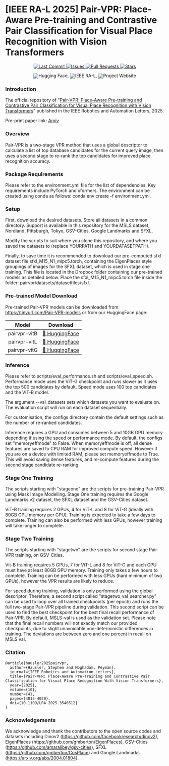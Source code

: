 # [IEEE RA-L 2025] Pair-VPR: Place-Aware Pre-training and Contrastive Pair Classification for Visual Place Recognition with Vision Transformers 

<!-- markdownlint-disable first-line-h1 -->
<!-- markdownlint-disable html -->
<!-- markdownlint-disable no-duplicate-header -->

<p align="center">
  <a href="https://github.com/csiro-robotics/Pair-VPR/commits/main">
    <img src="https://img.shields.io/github/last-commit/csiro-robotics/Pair-VPR" alt="Last Commit" />
  </a>
  <a href="https://github.com/csiro-robotics/Pair-VPR/issues">
    <img src="https://img.shields.io/github/issues/csiro-robotics/Pair-VPR" alt="Issues" />
  </a>
  <a href="https://github.com/csiro-robotics/Pair-VPR/pulls">
    <img src="https://img.shields.io/github/issues-pr/csiro-robotics/Pair-VPR" alt="Pull Requests" />
  </a>
  <a href="https://github.com/csiro-robotics/Pair-VPR/stargazers">
    <img src="https://img.shields.io/github/stars/csiro-robotics/Pair-VPR?style=social" alt="Stars" />
  </a>
</p>


<div align="center" style="line-height: 1;">
  <a href="https://huggingface.co/CSIRORobotics/Pair-VPR" target="_blank" style="margin: 2px;">
    <img alt="Hugging Face"
         src="https://img.shields.io/badge/%F0%9F%A4%97%20Hugging%20Face-Pair--VPR-ffc107?color=ffc107&logoColor=white"
         style="display: inline-block; vertical-align: middle;"/>
  </a>

  <!-- RA-L badge -->
  <a href="https://ieeexplore.ieee.org/document/10906598/" target="_blank" style="margin: 2px;">
    <img alt="IEEE RA-L"
         src="https://img.shields.io/badge/%F0%9F%93%84%20RA--L-Published-blue"
         style="display: inline-block; vertical-align: middle;" />
  </a>

  <!-- Project Website badge -->
  <a href="https://csiro-robotics.github.io/Pair-VPR/" target="_blank" style="margin: 2px;">
    <img alt="Project Website"
         src="https://img.shields.io/badge/%F0%9F%8C%90%20Project-Website-2ea44f"
         style="display: inline-block; vertical-align: middle;" />
  </a>

</div>


### Introduction 


The official repository of "[Pair-VPR: Place-Aware Pre-training and Contrastive Pair Classification for Visual Place Recognition with Vision Transformers](https://ieeexplore.ieee.org/document/10906598)" published in the IEEE Robotics and Automation Letters, 2025. 

Pre-print paper link: [Arxiv](https://arxiv.org/abs/2410.06614)



### Overview

Pair-VPR is a two-stage VPR method that uses a global descriptor to calculate a list of top database candidates for the current query image, then uses a second stage to re-rank the top candidates for improved place recognition accuracy. 

### Package Requirements

Please refer to the environment.yml file for the list of dependencies. Key requirements include PyTorch and xformers. The environment can be created using conda as follows: conda env create -f environment.yml.

### Setup

First, download the desired datasets. Store all datasets in a common directory. Support is available in this repository for the MSLS dataset, Nordland, Pittsburgh, Tokyo, GSV-Cities, Google Landmarks and SFXL.

Modify the scripts to suit where you clone this repository, and where you saved the datasets to (replace YOURPATH and YOURDATASETPATH).

Finally, to save time it is recommended to download our pre-computed sfxl dataset file sfxl_M15_N1_mipc5.torch, containing the EigenPlaces style groupings of images for the SFXL dataset, which is used in stage one training. This file is located in the Dropbox folder containing our pre-trained models as detailed below. Place the sfxl_M15_N1_mipc5.torch file inside the folder: pairvpr/datasets/datasetfiles/sfxl.

### Pre-trained Model Download

Pre-trained Pair-VPR models can be downloaded from: https://tinyurl.com/Pair-VPR-models or from our HuggingFace page: 

<div align="center">

|      **Model**      | **Download**                                                                                  |
| :-----------------: | ------------------------------------------------------------------------------------------    |
| pairvpr-vitB        | [🤗 HuggingFace](https://huggingface.co/CSIRORobotics/Pair-VPR/resolve/main/pairvpr-vitB.pth) |
| pairvpr-vitL        | [🤗 HuggingFace](https://huggingface.co/CSIRORobotics/Pair-VPR/resolve/main/pairvpr-vitL.pth) |
| pairvpr-vitG        | [🤗 HuggingFace](https://huggingface.co/CSIRORobotics/Pair-VPR/resolve/main/pairvpr-vitG.pth) |


</div>


### Inference

Please refer to scripts/eval_performance.sh and scripts/eval_speed.sh. Performance mode uses the ViT-G checkpoint and runs slower as it uses the top 500 candidates by default. Speed mode uses 100 top candidates and the ViT-B model.

The argument --val_datasets sets which datasets you want to evaluate on. The evaluation script will run on each dataset sequentially.

For customisation, the configs directory contain the default settings such as the number of re-ranked candidates.

Inference requires a GPU and consumes between 5 and 10GB GPU memory depending if using the speed or performance mode. By default, the configs set "memoryeffmode" to False. When memoryeffmode is off, all dense features are saved to CPU RAM for improved compute speed. However if you are on a device with limited RAM, please set memoryeffmode to True. This will avoid saving dense features, and re-compute features during the second stage candidate re-ranking.

### Stage One Training

The scripts starting with "stageone" are the scripts for pre-training Pair-VPR using Mask Image Modelling. Stage One training requires the Google Landmarks v2 dataset, the SFXL dataset and the GSV-Cities dataset. 

ViT-B training requires 2 GPUs, 4 for ViT-L and 8 for ViT-G (ideally with 80GB GPU memory per GPU). Training is expected to take a few days to complete. Training can also be performed with less GPUs, however training will take longer to complete.

### Stage Two Training

The scripts starting with "stagetwo" are the scripts for second stage Pair-VPR training, on GSV-Cities.

Vit-B training requires 5 GPUs, 7 for ViT-L and 8 for ViT-G and each GPU must have at least 80GB GPU memory. Training only takes a few hours to complete. Training can be performed with less GPUs (hard minimum of two GPUs), however the VPR results are likely to reduce.

For speed during training, validation is only performed using the global descriptor. Therefore, a second script called "stagetwo_val_searcher.py" can be used to loop over all trained checkpoints (per epoch) and runs the full two-stage Pair-VPR pipeline during validation. This second script can be used to find the best checkpoint for the best final recall performance of Pair-VPR. By default, MSLS-val is used as the validation set. Please note that the final recall numbers will not exactly match our provided checkpoints, due to slight unavoidable non-deterministic differences in training. The deviations are between zero and one percent in recall on MSLS val.

### Citation

```
@article{hausler2025pairvpr,
  author={Hausler, Stephen and Moghadam, Peyman},
  journal={IEEE Robotics and Automation Letters}, 
  title={Pair-VPR: Place-Aware Pre-Training and Contrastive Pair Classification for Visual Place Recognition With Vision Transformers}, 
  year={2025},
  volume={10},
  number={4},
  pages={4013-4020},
  doi={10.1109/LRA.2025.3546512}
}
```

### Acknowledgements

We acknowledge and thank the contributors to the open source codes and datasets including Dinov2 (https://github.com/facebookresearch/dinov2), EigenPlaces (https://github.com/gmberton/EigenPlaces), GSV-Cities (https://github.com/amaralibey/gsv-cities), SFXL (https://github.com/gmberton/CosPlace) and Google Landmarks (https://arxiv.org/abs/2004.01804).

